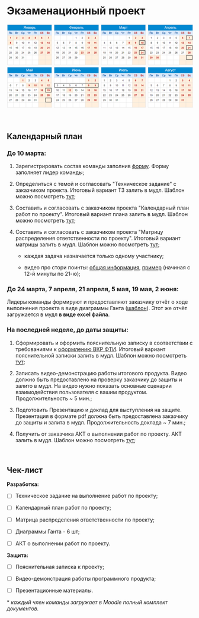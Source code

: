 # Экзаменационный проект

![](./img/calendar.png)

<br>

## Календарный план

### До 10 марта: 

1. Зарегистрировать состав команды заполнив [форму](https://docs.google.com/forms/d/e/1FAIpQLScOmJrAvI0zobbgGKYbiUmzFCK82wUjiVQF2K_feD2p-7fWog/viewform?usp=sf_link). Форму заполняет лидер команды;

2. Определиться с темой и согласовать "Техническое задание" с заказчиком проекта. Итоговый вариант ТЗ залить в мудл. Шаблон можно посмотреть [тут](./files/Техническое_задание.docx);

3. Составить и согласовать с заказчиком проекта "Календарный план работ по проекту". Итоговый вариант плана залить в мудл. Шаблон можно посмотреть [тут](./files/placeholder.md);

4. Составить и согласовать с заказчиком проекта "Матрицу распределения ответственности по проекту". Итоговый вариант матрицы залить в мудл. Шаблон можно посмотреть [тут](./files/placeholder.md);

   - каждая задача назначается только одному участнику;

   - видео про стори поинты: [общая информация](https://youtu.be/IcyX43CAdiI), [пример](https://youtu.be/LlLK03gpiOg) (начиная с 12-й минуты по 21-ю);

### До 24 марта, 7 апреля, 21 апреля, 5 мая, 19 мая, 2 июня:

Лидеры команды формируют и предоставляют заказчику отчёт о ходе выполнения проекта в виде диаграммы Ганта ([шаблон](https://docs.google.com/spreadsheets/d/1egvx2-A2q6I3pHd7qAfH6RzyPLEFBW6E8dORmIuFveA/edit?usp=sharing)). Этот же отчёт загружается в мудл **в виде excel файла**.

### На последней неделе, до даты защиты:

1. Сформировать и оформить пояснительную записку в соответствии с требованиями к [оформлению ВКР ФТИ](./files/Oformlenie-VKR-FTI-2019.pdf). Итоговый вариант пояснительной записки залить в мудл. Шаблон можно посмотреть [тут](./files/Шаблон_пояснительной_записки_2023.docx);

2. Записать видео-демонстрацию работы итогового продукта. Видео должно быть предоставлено на проверку заказчику до защиты и залито в мудл. На видео нужно показать основные сценарии взаимодействия пользователя с вашим продуктом. Продолжительность ~ 5 мин.;

3. Подготовить Презентацию и доклад для выступления на защите. Презентация в формате pdf должна быть предоставлена заказчику до защиты и залита в мудл. Продолжительность доклада ~ 7 мин.;

4. Получить от заказчика АКТ о выполнении работ по проекту. АКТ залить в мудл. Шаблон можно посмотреть [тут](./files/placeholder.md);

<br>

## Чек-лист

**Разработка:**

- [ ] Техническое задание на выполнение работ по проекту;

- [ ] Календарный план работ по проекту;

- [ ] Матрица распределения ответственности по проекту;

- [ ] Диаграммы Ганта - 6 шт;

- [ ] АКТ о выполнении работ по проекту.

**Защита:**

- [ ] Пояснительная записка к проекту;

- [ ] Видео-демонстрация работы программного продукта;

- [ ] Презентационные материалы.

\* *каждый член команды загружает в Moodle полный комплект документов.*
